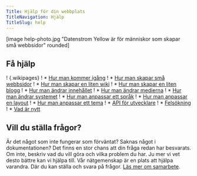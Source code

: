 ```yaml
---
Title: Hjälp för din webbplats
TitleNavigation: Hjälp
TitleSlug: help
---
```

[image help-photo.jpg "Datenstrom Yellow är för människor som skapar små webbsidor" rounded]

## Få hjälp

! {.wikipages}
! * [Hur man kommer igång](how-to-get-started)
! * [Hur man skapar små webbsidor](how-to-make-a-small-website)
! * [Hur man skapar en liten wiki](how-to-make-a-small-wiki)
! * [Hur man skapar en liten blogg](how-to-make-a-small-blog)
! * [Hur man ändrar innehållet](how-to-change-the-content)
! * [Hur man ändrar medierna](how-to-change-the-media)
! * [Hur man ändrar systemet](how-to-change-the-system)
! * [Hur man anpassar ett språk](how-to-customise-a-language)
! * [Hur man anpassar en layout](how-to-customise-a-layout)
! * [Hur man anpassar ett tema](how-to-customise-a-theme)
! * [API för utvecklare](api-for-developers)
! * [Felsökning](troubleshooting)
! * [Vad är nytt](what-s-new)

## Vill du ställa frågor?

Är det något som inte fungerar som förväntat? Saknas något i dokumentationen? Det finns en stor chans att din fråga redan har besvarats. Om inte, beskriv vad du vill göra och vilka problem du har. Ju mer vi vet desto bättre kan vi hjälpa till. Vår nätgemenskap är en plats att hjälpa varandra. Där du kan ställa och svara på frågor. [Läs mer om samarbete](contributing-guidelines).
